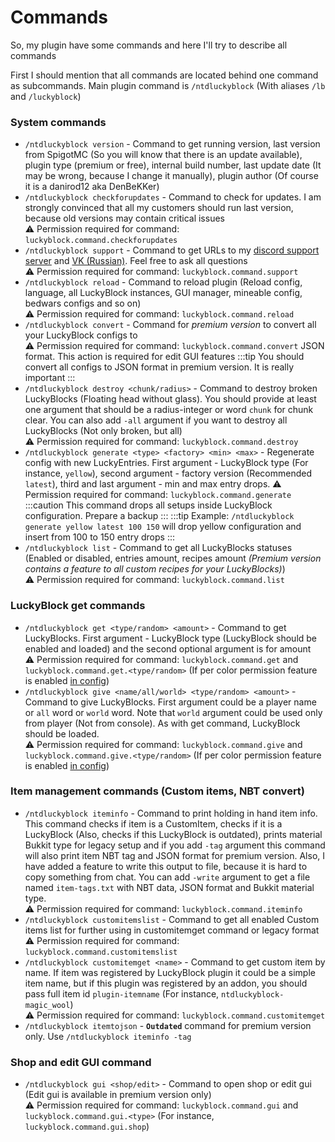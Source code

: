# Commands

So, my plugin have some commands and here I'll try to describe all commands

First I should mention that all commands are located behind one command as subcommands.
Main plugin command is `/ntdluckyblock` (With aliases `/lb` and `/luckyblock`)

### System commands
* `/ntdluckyblock version` - Command to get running version, last version from SpigotMC
(So you will know that there is an update available), plugin type (premium or free),
internal build number, last update date (It may be wrong, because I change it manually),
plugin author (Of course it is a danirod12 aka DenBeKKer)
* `/ntdluckyblock checkforupdates` - Command to check for updates. I am strongly convinced
that all my customers should run last version, because old versions may contain critical issues  
⚠ Permission required for command: `luckyblock.command.checkforupdates`
* `/ntdluckyblock support` - Command to get URLs to my [discord support server](https://discord.gg/vbYW3sperj)
and [VK (Russian)](https://vk.com/danirodplay). Feel free to ask all questions  
⚠ Permission required for command: `luckyblock.command.support`
* `/ntdluckyblock reload` - Command to reload plugin (Reload config, language, all LuckyBlock instances,
GUI manager, mineable config, bedwars configs and so on)  
⚠ Permission required for command: `luckyblock.command.reload`
* `/ntdluckyblock convert` - Command for *premium version* to convert all your LuckyBlock configs to  
⚠ Permission required for command: `luckyblock.command.convert`
JSON format. This action is required for edit GUI features
:::tip
You should convert all configs to JSON format in premium version. It is really important
:::
* `/ntdluckyblock destroy <chunk/radius>` - Command to destroy broken LuckyBlocks (Floating head without
glass). You should provide at least one argument that should be a radius-integer or word `chunk` for chunk
clear. You can also add `-all` argument if you want to destroy all LuckyBlocks (Not only broken, but all)   
⚠ Permission required for command: `luckyblock.command.destroy`
* `/ntdluckyblock generate <type> <factory> <min> <max>` - Regenerate config with new LuckyEntries. First argument -
LuckyBlock type (For instance, `yellow`), second argument - factory version (Recommended `latest`), third and last
argument - min and max entry drops.
⚠ Permission required for command: `luckyblock.command.generate`
:::caution
This command drops all setups inside LuckyBlock configuration. Prepare a backup
:::
:::tip
Example: `/ntdluckyblock generate yellow latest 100 150` will drop yellow configuration and insert
from 100 to 150 entry drops
:::
* `/ntdluckyblock list` - Command to get all LuckyBlocks statuses (Enabled or disabled, entries amount,
recipes amount *(Premium version contains a feature to all custom recipes for your LuckyBlocks)*)  
⚠ Permission required for command: `luckyblock.command.list`

### LuckyBlock get commands
* `/ntdluckyblock get <type/random> <amount>` - Command to get LuckyBlocks. First argument - LuckyBlock type
(LuckyBlock should be enabled and loaded) and the second optional argument is for amount  
⚠ Permission required for command: `luckyblock.command.get` and `luckyblock.command.get.<type/random>`
(If per color permission feature is enabled [in config](./setup/config))
* `/ntdluckyblock give <name/all/world> <type/random> <amount>` - Command to give LuckyBlocks. First argument
could be a player name or `all` word or `world` word. Note that `world` argument could be used only from player
(Not from console). As with get command, LuckyBlock should be loaded.  
⚠ Permission required for command: `luckyblock.command.give` and `luckyblock.command.give.<type/random>`
(If per color permission feature is enabled [in config](./setup/config))

### Item management commands (Custom items, NBT convert)
* `/ntdluckyblock iteminfo` - Command to print holding in hand item info. This command checks if item is a
CustomItem, checks if it is a LuckyBlock (Also, checks if this LuckyBlock is outdated), prints material
Bukkit type for legacy setup and if you add `-tag` argument this command will also print item NBT tag and
JSON format for premium version. Also, I have added a feature to write this output to file, because it is
hard to copy something from chat. You can add `-write` argument to get a file named `item-tags.txt` with
NBT data, JSON format and Bukkit material type.  
⚠ Permission required for command: `luckyblock.command.iteminfo`
* `/ntdluckyblock customitemslist` - Command to get all enabled Custom items list for further using in
customitemget command or legacy format  
⚠ Permission required for command: `luckyblock.command.customitemslist`
* `/ntdluckyblock customitemget <name>` - Command to get custom item by name. If item was registered by
LuckyBlock plugin it could be a simple item name, but if this plugin was registered by an addon, you should
pass full item id `plugin-itemname` (For instance, `ntdluckyblock-magic_wool`)  
⚠ Permission required for command: `luckyblock.command.customitemget`
* `/ntdluckyblock itemtojson` - **`Outdated`** command for premium version only.
Use `/ntdluckyblock iteminfo -tag`

### Shop and edit GUI command
* `/ntdluckyblock gui <shop/edit>` - Command to open shop or edit gui (Edit gui is available in premium
version only)  
⚠ Permission required for command: `luckyblock.command.gui` and `luckyblock.command.gui.<type>`
(For instance, `luckyblock.command.gui.shop`)